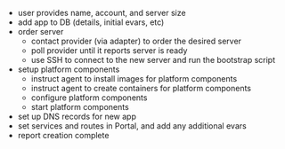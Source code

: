 - user provides name, account, and server size
- add app to DB (details, initial evars, etc)
- order server
    - contact provider (via adapter) to order the desired server
    - poll provider until it reports server is ready
    - use SSH to connect to the new server and run the bootstrap script
- setup platform components
    - instruct agent to install images for platform components
    - instruct agent to create containers for platform components
    - configure platform components
    - start platform components
- set up DNS records for new app
- set services and routes in Portal, and add any additional evars
- report creation complete
